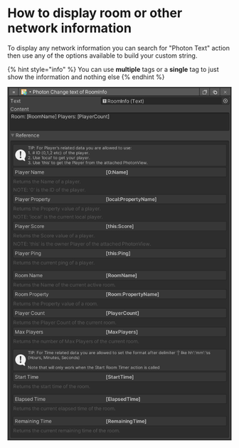 # How to display room or other network information

To display any network information you can search for "Photon Text" action then use any of the options available to build your custom string.

{% hint style="info" %}
You can use **multiple** tags or a **single** tag to just show the information and nothing else
{% endhint %}

![Result string for this is: Room: YourRoomName Player: 3](<../../../.gitbook/assets/image (89).png>)



